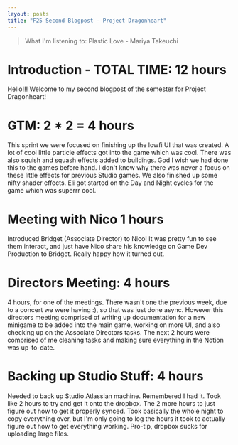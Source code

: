 ```yaml
---
layout: posts
title: "F25 Second Blogpost - Project Dragonheart"
---
```


> What I'm listening to: Plastic Love - Mariya Takeuchi

# Introduction - TOTAL TIME: 12 hours
Hello!!! Welcome to my second blogpost of the semester for Project Dragonheart!

# GTM: 2 * 2 = 4 hours
This sprint we were focused on finishing up the lowfi UI that was created. A lot of cool little particle effects got into the game which was cool. There was also squish and squash effects added to buildings. God I wish we had done this to the games before hand. I don't know why there was never a focus on these little effects for previous Studio games. We also finished up some nifty shader effects. Eli got started on the Day and Night cycles for the game which was superrr cool.

# Meeting with Nico 1 hours
Introduced Bridget (Associate Director) to Nico! It was pretty fun to see them interact, and just have Nico share his knowledge on Game Dev Production to Bridget. Really happy how it turned out.

# Directors Meeting: 4 hours
4 hours, for one of the meetings. There wasn't one the previous week, due to a concert we were having :), so that was just done async. However this directors meeting comprised of writing up documentation for a new minigame to be added into the main game, working on more UI, and also checking up on the Associate Directors tasks. The next 2 hours were comprised of me cleaning tasks and making sure everything in the Notion was up-to-date.

# Backing up Studio Stuff: 4 hours
Needed to back up Studio Atlassian machine. Remembered I had it. Took like 2 hours to try and get it onto the dropbox. The 2 more hours to just figure out how to get it properly synced. Took basically the whole night to copy everything over, but I'm only going to log the hours it took to actually figure out how to get everything working. Pro-tip, dropbox sucks for uploading large files.



